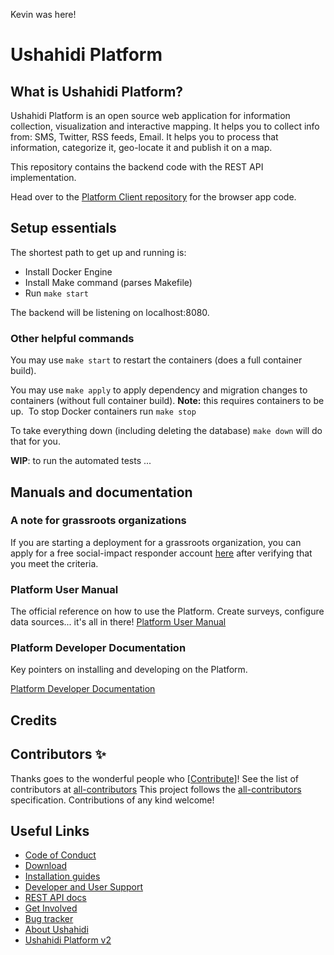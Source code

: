 [client]: https://github.com/ushahidi/platform-client
[download]: https://github.com/ushahidi/platform-release/releases
[setup-guides]: https://docs.ushahidi.com/platform-developer-documentation/development-and-code/setup_alternatives
[support]: https://www.ushahidi.com/support
[rest-api-docs]: https://docs.ushahidi.com/platform-developer-documentation/tech-stack/api-documentation
[getin]: https://www.ushahidi.com/support/get-involved
[issues]: https://github.com/ushahidi/platform/issues
[ush2]: https://github.com/ushahidi/Ushahidi_Web
[ushahidi]: http://ushahidi.com

Kevin was here!

Ushahidi Platform
=================

## What is Ushahidi Platform?

Ushahidi Platform is an open source web application for information collection, visualization and interactive mapping. It helps you to collect info from: SMS, Twitter, RSS feeds, Email. It helps you to process that information, categorize it, geo-locate it and publish it on a map.

This repository contains the backend code with the REST API implementation.

Head over to the [Platform Client repository][client] for the browser app code.

## Setup essentials

The shortest path to get up and running is:

- Install Docker Engine
- Install Make command (parses Makefile)
- Run `make start`

The backend will be listening on localhost:8080.

### Other helpful commands

You may use `make start` to restart the containers (does a full container build).

You may use `make apply` to apply dependency and migration changes to containers (without full container build). **Note:** this requires containers to be up.
​
To stop Docker containers run `make stop`

To take everything down (including deleting the database) `make down` will do that for you.

**WIP**: to run the automated tests ...

## Manuals and documentation

### A note for grassroots organizations
If you are starting a deployment for a grassroots organization, you can apply for a free social-impact responder account [here](https://www.ushahidi.com/pricing/apply-for-free) after verifying that you meet the criteria.


### Platform User Manual

The official reference on how to use the Platform. Create surveys, configure data sources... it's all in there!
[Platform User Manual](https://docs.ushahidi.com/ushahidi-platform-user-manual/)

### Platform Developer Documentation

Key pointers on installing and developing on the Platform.

[Platform Developer Documentation](https://docs.ushahidi.com/platform-developer-documentation/)

## Credits

## Contributors ✨

Thanks goes to the wonderful people who [[Contribute](CONTRIBUTING.md)]! See the list of contributors at [all-contributors](docs/contributors-to-ushahidi.md)
This project follows the [all-contributors](https://github.com/all-contributors/all-contributors) specification. Contributions of any kind welcome!

## Useful Links
- [Code of Conduct](https://docs.ushahidi.com/platform-developer-documentation/code-of-conduct)
- [Download][download]
- [Installation guides][setup-guides]
- [Developer and User Support][support]
- [REST API docs][rest-api-docs]
- [Get Involved][getin]
- [Bug tracker][issues]
- [About Ushahidi][ushahidi]
- [Ushahidi Platform v2][ush2]
